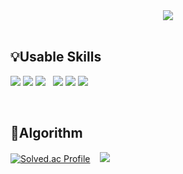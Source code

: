 <div align="center">
<img src="https://capsule-render.vercel.app/api?type=Cylinder&text=YeonHak%20Lee's%20GitHub&color=auto" />
</div>

<br>

## 💡Usable Skills

<img src="https://img.shields.io/badge/JAVA-007396?style=flat&logo=java&logoColor=white">&nbsp;<img src="https://img.shields.io/badge/JavaScript-F7DF1E?style=flat&logo=JavaScript&logoColor=yellow"/>&nbsp;<img src="https://shields.io/badge/TypeScript-3178C6?style=flat&logo=TypeScript&logoColor=FFF"/>&nbsp;&nbsp;&nbsp;<img src="https://img.shields.io/badge/React-61DAFB?style=flat&logo=React&logoColor=blue"/> <img src="https://img.shields.io/badge/Vue.js-4FC08D?style=flat&logo=Vue.js&logoColor=blue"/> <img src="https://img.shields.io/badge/SpringBoot-6DB33F?style=flat&logo=SpringBoot&logoColor=white"/>

<br>

## 🔎Algorithm

[![Solved.ac Profile](http://mazassumnida.wtf/api/v2/generate_badge?boj=dldusgkr788)](https://solved.ac/dldusgkr788/)
&nbsp;&nbsp;
<img src="http://mazandi.herokuapp.com/api?handle=dldusgkr788&theme=warm"/>
